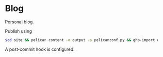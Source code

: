 # Blog

Personal blog.

Publish using

```bash
$cd site && pelican content -o output -s pelicanconf.py && ghp-import output && git push origin gh-pages
```

A post-commit hook is configured.